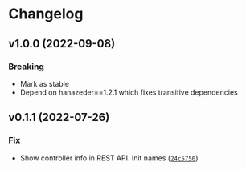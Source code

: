 # Changelog

<!--next-version-placeholder-->

## v1.0.0 (2022-09-08)
### Breaking
* Mark as stable
* Depend on hanazeder==1.2.1 which fixes transitive dependencies

## v0.1.1 (2022-07-26)
### Fix
* Show controller info in REST API. Init names ([`24c5750`](https://github.com/unverbraucht/hanazeder_server/commit/24c5750f98a7a1851fa7eeed6f1deaaff354239e))
